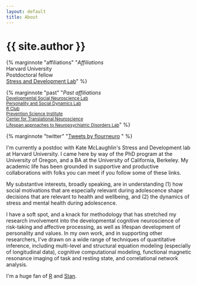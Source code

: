 ```yaml
---
layout: default
title: About
---
```


# {{ site.author }} 

{% marginnote "affiliations" "<em>Affiliations</em><br/>Harvard University<br />Postdoctoral fellow<br /><a href='https://sdlab.fas.harvard.edu/'>Stress and Development Lab</a>" %}

{% marginnote "past" "<em>Past affiliations</em><br /><small><a href='http://dsn.uoregon.edu/'>Developmental Social Neuroscience Lab</a><br /><a href='http://psdlab.uoregon.edu/'>Personality and Social Dynamics Lab</a><br /><a href='http://blogs.uoregon.edu/rclub/'>R Club</a><br /><a href='http://psi.uoregon.edu/'>Prevention Science Institute</a><br /><a href='http://ctn.uoregon.edu/'>Center for Translational Neuroscience</a><br /><a href='http://llandlab.stanford.edu/'>Lifespan approaches to Neuropsychiatric Disorders Lab</a></small>"  %}

{% marginnote "twitter" "<a class='twitter-timeline' data-width='250' data-height='400' data-theme='light' href='https://twitter.com/flourneuro?ref_src=twsrc%5Etfw'>Tweets by flourneuro</a> <script async src='https://platform.twitter.com/widgets.js' charset='utf-8'></script>" %}

I'm currently a postdoc with Kate McLaughlin's Stress and Development lab at Harvard University. I came here by way of the PhD program at the University of Oregon, and a BA at the University of California, Berkeley. My academic life has been grounded in supportive and productive collaborations with folks you can meet if you follow some of these links.

My substantive interests, broadly speaking, are in understanding (1) how social motivations that are especially relevant during adolescence shape decisions that are relevant to health and wellbeing, and (2) the dynamics of stress and mental health during adolescence.  

I have a soft spot, and a knack for methodology that has stretched my research involvement into the developmental cognitive neuroscience of risk-taking and affective processing, as well as lifespan development of personality and values. In my own work, and in supporting other researchers, I've drawn on a wide range of techniques of quantitative inference, including multi-level and structural equation modeling (especially of longitudinal data), cognitive computational modeling, functional magnetic resonance imaging of task and resting state, and correlational network analysis. 

I'm a huge fan of <a href="https://www.r-project.org/">R</a> and <a href="http://mc-stan.org/">Stan</a>. 
 
